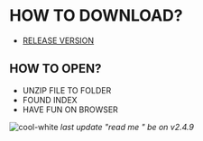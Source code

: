 # HOW TO DOWNLOAD?
- [RELEASE VERSION](https://github.com/zack14ff/ZACKweb/releases/tag/release)
## HOW TO OPEN?
- UNZIP FILE TO FOLDER
- FOUND INDEX
- HAVE FUN ON BROWSER

![cool-white](https://github.com/user-attachments/assets/a2906178-8a6a-4f81-8408-5785d57e80ca)
*last update "read me " be on v2.4.9*
